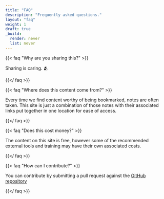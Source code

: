 ```yaml
---
title: "FAQ"
description: "Frequently asked questions."
layout: "faq"
weight: 1
draft: true
_build:
  render: never
  list: never
---
```


{{< faq "Why are you sharing this?" >}}

Sharing is caring. 🫂

{{</ faq >}}

{{< faq "Where does this content come from?" >}}

Every time we find content worthy of being bookmarked, notes are often taken. This site is just a combination of those notes with their associated links put together in one location for ease of access.

{{</ faq >}}

{{< faq "Does this cost money?" >}}

The content on this site is free, however some of the recommended external tools and training may have their own associated costs.

{{</ faq >}}

{{< faq "How can I contribute?" >}}

You can contribute by submitting a pull request against the [GitHub repository](https://github.com/salt-labs/docs)

{{</ faq >}}
